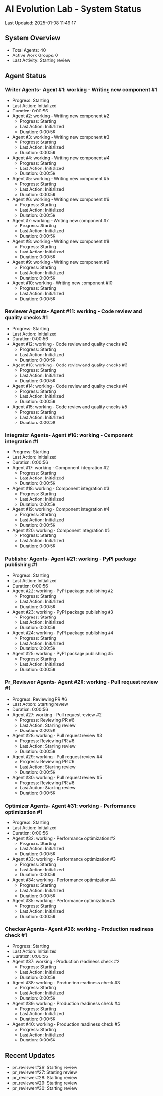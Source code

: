 # AI Evolution Lab - System Status
Last Updated: 2025-01-08 11:49:17

## System Overview
- Total Agents: 40
- Active Work Groups: 0
- Last Activity: Starting review

## Agent Status

### Writer Agents- Agent #1: working - Writing new component #1
  - Progress: Starting
  - Last Action: Initialized
  - Duration: 0:00:56
- Agent #2: working - Writing new component #2
  - Progress: Starting
  - Last Action: Initialized
  - Duration: 0:00:56
- Agent #3: working - Writing new component #3
  - Progress: Starting
  - Last Action: Initialized
  - Duration: 0:00:56
- Agent #4: working - Writing new component #4
  - Progress: Starting
  - Last Action: Initialized
  - Duration: 0:00:56
- Agent #5: working - Writing new component #5
  - Progress: Starting
  - Last Action: Initialized
  - Duration: 0:00:56
- Agent #6: working - Writing new component #6
  - Progress: Starting
  - Last Action: Initialized
  - Duration: 0:00:56
- Agent #7: working - Writing new component #7
  - Progress: Starting
  - Last Action: Initialized
  - Duration: 0:00:56
- Agent #8: working - Writing new component #8
  - Progress: Starting
  - Last Action: Initialized
  - Duration: 0:00:56
- Agent #9: working - Writing new component #9
  - Progress: Starting
  - Last Action: Initialized
  - Duration: 0:00:56
- Agent #10: working - Writing new component #10
  - Progress: Starting
  - Last Action: Initialized
  - Duration: 0:00:56

### Reviewer Agents- Agent #11: working - Code review and quality checks #1
  - Progress: Starting
  - Last Action: Initialized
  - Duration: 0:00:56
- Agent #12: working - Code review and quality checks #2
  - Progress: Starting
  - Last Action: Initialized
  - Duration: 0:00:56
- Agent #13: working - Code review and quality checks #3
  - Progress: Starting
  - Last Action: Initialized
  - Duration: 0:00:56
- Agent #14: working - Code review and quality checks #4
  - Progress: Starting
  - Last Action: Initialized
  - Duration: 0:00:56
- Agent #15: working - Code review and quality checks #5
  - Progress: Starting
  - Last Action: Initialized
  - Duration: 0:00:56

### Integrator Agents- Agent #16: working - Component integration #1
  - Progress: Starting
  - Last Action: Initialized
  - Duration: 0:00:56
- Agent #17: working - Component integration #2
  - Progress: Starting
  - Last Action: Initialized
  - Duration: 0:00:56
- Agent #18: working - Component integration #3
  - Progress: Starting
  - Last Action: Initialized
  - Duration: 0:00:56
- Agent #19: working - Component integration #4
  - Progress: Starting
  - Last Action: Initialized
  - Duration: 0:00:56
- Agent #20: working - Component integration #5
  - Progress: Starting
  - Last Action: Initialized
  - Duration: 0:00:56

### Publisher Agents- Agent #21: working - PyPI package publishing #1
  - Progress: Starting
  - Last Action: Initialized
  - Duration: 0:00:56
- Agent #22: working - PyPI package publishing #2
  - Progress: Starting
  - Last Action: Initialized
  - Duration: 0:00:56
- Agent #23: working - PyPI package publishing #3
  - Progress: Starting
  - Last Action: Initialized
  - Duration: 0:00:56
- Agent #24: working - PyPI package publishing #4
  - Progress: Starting
  - Last Action: Initialized
  - Duration: 0:00:56
- Agent #25: working - PyPI package publishing #5
  - Progress: Starting
  - Last Action: Initialized
  - Duration: 0:00:56

### Pr_Reviewer Agents- Agent #26: working - Pull request review #1
  - Progress: Reviewing PR #6
  - Last Action: Starting review
  - Duration: 0:00:56
- Agent #27: working - Pull request review #2
  - Progress: Reviewing PR #6
  - Last Action: Starting review
  - Duration: 0:00:56
- Agent #28: working - Pull request review #3
  - Progress: Reviewing PR #6
  - Last Action: Starting review
  - Duration: 0:00:56
- Agent #29: working - Pull request review #4
  - Progress: Reviewing PR #6
  - Last Action: Starting review
  - Duration: 0:00:56
- Agent #30: working - Pull request review #5
  - Progress: Reviewing PR #6
  - Last Action: Starting review
  - Duration: 0:00:56

### Optimizer Agents- Agent #31: working - Performance optimization #1
  - Progress: Starting
  - Last Action: Initialized
  - Duration: 0:00:56
- Agent #32: working - Performance optimization #2
  - Progress: Starting
  - Last Action: Initialized
  - Duration: 0:00:56
- Agent #33: working - Performance optimization #3
  - Progress: Starting
  - Last Action: Initialized
  - Duration: 0:00:56
- Agent #34: working - Performance optimization #4
  - Progress: Starting
  - Last Action: Initialized
  - Duration: 0:00:56
- Agent #35: working - Performance optimization #5
  - Progress: Starting
  - Last Action: Initialized
  - Duration: 0:00:56

### Checker Agents- Agent #36: working - Production readiness check #1
  - Progress: Starting
  - Last Action: Initialized
  - Duration: 0:00:56
- Agent #37: working - Production readiness check #2
  - Progress: Starting
  - Last Action: Initialized
  - Duration: 0:00:56
- Agent #38: working - Production readiness check #3
  - Progress: Starting
  - Last Action: Initialized
  - Duration: 0:00:56
- Agent #39: working - Production readiness check #4
  - Progress: Starting
  - Last Action: Initialized
  - Duration: 0:00:56
- Agent #40: working - Production readiness check #5
  - Progress: Starting
  - Last Action: Initialized
  - Duration: 0:00:56


## Recent Updates
- pr_reviewer#26: Starting review
- pr_reviewer#27: Starting review
- pr_reviewer#28: Starting review
- pr_reviewer#29: Starting review
- pr_reviewer#30: Starting review
